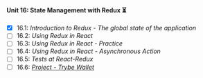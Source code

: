 #### Unit 16: State Management with Redux :hourglass_flowing_sand:

- [X] 16.1: _Introduction to Redux - The global state of the application_
- [ ] 16.2: _Using Redux in React_
- [ ] 16.3: _Using Redux in React - Practice_
- [ ] 16.4: _Using Redux in React - Asynchronous Action_
- [ ] 16.5: _Tests at React-Redux_
- [ ] 16.6: [_Project - Trybe Wallet_]()
